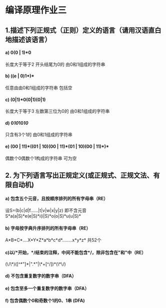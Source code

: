 # 编译原理作业三
## 1.描述下列正规式（正则）定义的语言（请用汉语直白地描述该语言）
#### a) 0(0 | 1)*0  

长度大于等于2 开头结尾为0的 由0和1组成的字符串

#### b) ((e | 0)1*)*  
任意由由0和1组成的字符串 包括空

#### c) (0|1)*0(0|1)(0|1)  
长度大于等于3 左数第三位为0的 由0和1组成的字符串

#### d) 0*10*10*10*  
只含有3个1的 由0和1组成的字符串

#### e) (00 | 11)\*((01 | 10)(00 | 11)\*(01 | 10)(00 | 11)\*)\*   
偶数个0偶数个1构成的字符串 可为空

## 2. 为下列语言写出正规定义(或正规式、正规文法、有限自动机) 


#### a) 包含五个元音，且按顺序排列的所有字母串（RE） 

设S=(b|c|d|f......|t|v|w|x|y|z) 即不含元音  
S\*a(a|S)\*e(e|S)\*i(i|S)\*o(o|S)\*u(u|S)\*


#### b) 字母按字典升序排列的所有字母串（RE）
A\*B\*C\*....X\*Y\*Z\*a\*b\*c\*d\*........x\*y\*z\*  共52个

#### c)以/\*开始，\*/结束的注释，中间不能包含\*/，除非包含在"和"中（RE）
(\\/\\\*)([^\*"]\*|".\*"|\\\*+[^/])*(\\\*\\/)





#### d) 不包含重复数字的数字串（DFA）


#### e) 包含至多一个重复数字的数字串（DFA）


#### f) 包含偶数个0和奇数个1的0、1串 (DFA)